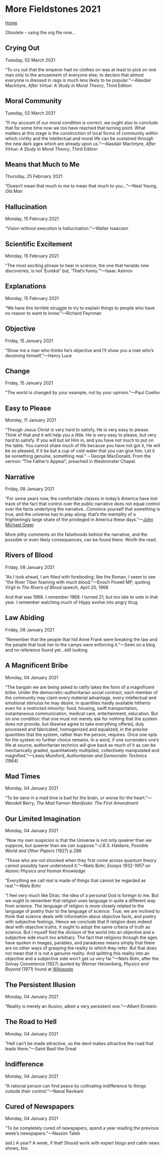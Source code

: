 # More Fieldstones 2021
[Home](./index.html)

Obsolete - using the org file now...

## Crying Out
Tuesday, 02 March 2021

“To cry out that the emperor had no clothes on was at least to pick on one man only to the amusement of everyone else; to declare that almost everyone is dressed in rags is much less likely to be popular.”—Alasdair MacIntyre, *After Virtue: A Study in Moral Theory*, Third Edition

## Moral Community
Tuesday, 02 March 2021

“If my account of our moral condition is correct, we ought also to conclude that for some time now we too have reached that turning point. What matters at this stage is the construction of local forms of community within which civility and the intellectual and moral life can be sustained through the new dark ages which are already upon us.”—Alasdair MacIntyre, *After Virtue: A Study in Moral Theory*, Third Edition

## Means that Much to Me
Thursday, 25 February 2021

“Doesn’t mean that much to me to mean that much to you...”—Neal Young, *Old Man*

## Hallucination
Monday, 15 February 2021

“Vision without execution is hallucination.”—Walter Isaacson

## Scientific Excitement
Monday, 15 February 2021

“The most exciting phrase to hear in science, the one that heralds new discoveries, is not ‘Eureka!’ but, ‘That’s funny.’”—Isaac Asimov

## Explanations
Monday, 15 February 2021

“We have this terrible struggle to try to explain things to people who have no reason to want to know.”—Richard Feynman

## Objective
Friday, 15 January 2021

“Show me a man who thinks he’s objective and I’ll show you a man who’s deceiving himself,”—Henry Luce

## Change
Friday, 15 January 2021

“The world is changed by your example, not by your opinion.”—Paul Coelho

## Easy to Please
Monday, 11 January 2021

“Though Jesus Christ is very hard to satisfy, He is very easy to please. Think of that and it will help you a little. He is very easy to please, but very hard to satisfy. If you will but let Him in, and you have not much to put on the table. You cannot share much of life because you have not got it, He will be so pleased, if it be but a cup of cold water that you can give him. Let it be something genuine, something real.” – George MacDonald. From the sermon “The Father’s Appeal”, preached in Westminster Chapel.

## Narrative
Friday, 08 January 2021

“For some years now, the comfortable classes in today’s America have lost track of the fact that control over the public narrative does not equal control over the facts underlying the narrative...Convince yourself that something is true, and the universe has to play along: that’s the mentality of a frighteningly large share of the privileged in America these days.”—[John Michael Greer](https://www.ecosophia.net/into-the-unknown-region/)

More pithy comments on the falsehoods behind the narrative, and the possible or even likely consequences, can be found there. Worth the read.

## Rivers of Blood
Friday, 08 January 2021

“As I look ahead, I am filled with foreboding; like the Roman, I seem to see "the River Tiber foaming with much blood.”—Enoch Powell MP, quoting Virgil in *The Rivers of Blood* speech, April 20, 1968

And that was 1968. I remember 1968. I turned 21, but too late to vote in that year. I remember watching much of Hippy evolve into angry thug.

## Law Abiding
Friday, 08 January 2021

“Remember that the people that hid Anne Frank were breaking the law and the people that took her to the camps were enforcing it.”—Seen on a blog and no reference found yet...still looking.

## A Magnificent Bribe
Monday, 04 January 2021

“The bargain we are being asked to ratify takes the form of a magnificent bribe. Under the democratic-authoritarian social contract, each member of the community may claim every material advantage, every intellectual and emotional stimulus he may desire, in quantities hardly available hitherto even for a restricted minority: food, housing, swift transportation, instantaneous communication, medical care, entertainment, education. But on one condition: that one must not merely ask for nothing that the system does not provide, but likewise agree to take everything offered, duly processed and fabricated, homogenized and equalized, in the precise quantities that the system, rather than the person, requires. Once one opts for the system no further choice remains. In a word, if one surrenders one’s life at source, authoritarian technics will give back as much of it as can be mechanically graded, quantitatively multiplied, collectively manipulated and magnified.”—Lewis Mumford, *Authoritarian and Democratic Technics* (1964)

## Mad Times
Monday, 04 January 2021

“To be sane in a mad time is bad for the brain, or worse for the heart.”—Wendell Berry, *The Mad Farmer Manifesto: The First Amendment*

## Our Limited Imagination
Monday, 04 January 2021

“Now my own suspicion is that the Universe is not only queerer than we suppose, but queerer than we *can* suppose.”–J.B.S. Haldane, *Possible World and Other Papers* (1927) p.286

“Those who are not shocked when they first come across quantum theory cannot possibly have understood it.”—Niels Bohr, *Essays 1932-1957 on Atomic Physics and Human Knowledge*

“Everything we call real is made of things that cannot be regarded as real.”—Niels Bohr

“I feel very much like Dirac: the idea of a personal God is foreign to me. But we ought to remember that religion uses language in quite a different way from science. The language of religion is more closely related to the language of poetry than to the language of science. True, we are inclined to think that science deals with information about objective facts, and poetry with subjective feelings. Hence we conclude that if religion does indeed deal with objective truths, it ought to adopt the same criteria of truth as science. But I myself find the division of the world into an objective and a subjective side much too arbitrary. The fact that religions through the ages have spoken in images, parables, and paradoxes means simply that there are no other ways of grasping the reality to which they refer. But that does not mean that it is not a genuine reality. And splitting this reality into an objective and a subjective side won't get us very far.”—Niels Bohr, after the Solvay Converence (1927) quoted by Werner Heisenberg, *Physics and Beyond* (1971) found at [Wikiquote](https://en.wikiquote.org/wiki/Niels_Bohr)

## The Persistent Illusion
Monday, 04 January 2021

“Reality is merely an illusion, albeit a very persistent one.”—Albert Einstein

## The Road to Hell
Monday, 04 January 2021

“Hell can’t be made attractive, so the devil makes attractive the road that leads there.”—Saint Basil the Great

## Indifference
Monday, 04 January 2021

“A rational person can find peace by cultivating indifference to things outside their control.”—Naval Ravikant

## Cured of Newspapers
Monday, 04 January 2021

“To be completely cured of newspapers, spend a year reading the previous week’s newspapers.”—Nassim Taleb

(ed.) A year? A week, if that! Should work with expert blogs and cable news shows, too.
